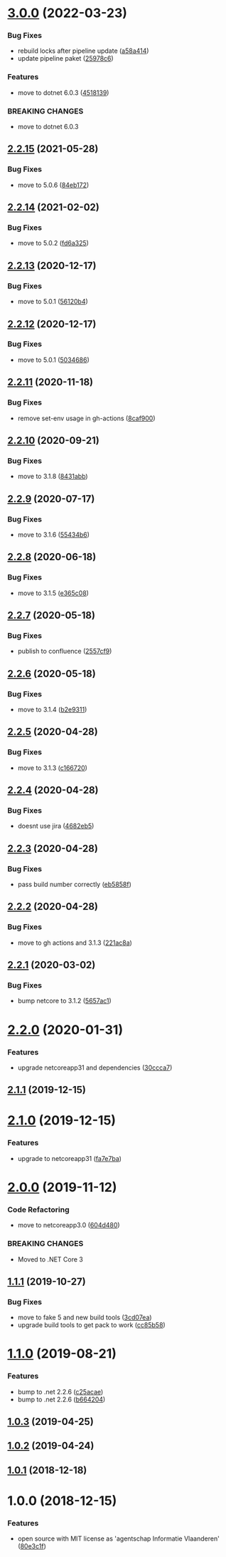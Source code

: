 # [3.0.0](https://github.com/informatievlaanderen/tostring-builder/compare/v2.2.15...v3.0.0) (2022-03-23)


### Bug Fixes

* rebuild locks after pipeline update ([a58a414](https://github.com/informatievlaanderen/tostring-builder/commit/a58a414d799ab615a4df8ce28f01ead1e96b77db))
* update pipeline paket ([25978c6](https://github.com/informatievlaanderen/tostring-builder/commit/25978c6ef5f4e65e55e62419f7cdaac4baab3891))


### Features

* move to dotnet 6.0.3 ([4518139](https://github.com/informatievlaanderen/tostring-builder/commit/45181396d60372c0adf5d8100d7d7878a9ffb731))


### BREAKING CHANGES

* move to dotnet 6.0.3

## [2.2.15](https://github.com/informatievlaanderen/tostring-builder/compare/v2.2.14...v2.2.15) (2021-05-28)


### Bug Fixes

* move to 5.0.6 ([84eb172](https://github.com/informatievlaanderen/tostring-builder/commit/84eb172e47062fa047d8052f543351ae020f15f7))

## [2.2.14](https://github.com/informatievlaanderen/tostring-builder/compare/v2.2.13...v2.2.14) (2021-02-02)


### Bug Fixes

* move to 5.0.2 ([fd6a325](https://github.com/informatievlaanderen/tostring-builder/commit/fd6a3259ebe0a19875a275fc4f2bede52986aa9c))

## [2.2.13](https://github.com/informatievlaanderen/tostring-builder/compare/v2.2.12...v2.2.13) (2020-12-17)


### Bug Fixes

* move to 5.0.1 ([56120b4](https://github.com/informatievlaanderen/tostring-builder/commit/56120b435beba1da256668e519d18e4a3ffe8848))

## [2.2.12](https://github.com/informatievlaanderen/tostring-builder/compare/v2.2.11...v2.2.12) (2020-12-17)


### Bug Fixes

* move to 5.0.1 ([5034686](https://github.com/informatievlaanderen/tostring-builder/commit/503468640be4eec9587f34af5f4465d9899f12b2))

## [2.2.11](https://github.com/informatievlaanderen/tostring-builder/compare/v2.2.10...v2.2.11) (2020-11-18)


### Bug Fixes

* remove set-env usage in gh-actions ([8caf900](https://github.com/informatievlaanderen/tostring-builder/commit/8caf9005107c80e0a44f024702328063258b5d1b))

## [2.2.10](https://github.com/informatievlaanderen/tostring-builder/compare/v2.2.9...v2.2.10) (2020-09-21)


### Bug Fixes

* move to 3.1.8 ([8431abb](https://github.com/informatievlaanderen/tostring-builder/commit/8431abb85a05b41d92fc7262e4feeca99171b64d))

## [2.2.9](https://github.com/informatievlaanderen/tostring-builder/compare/v2.2.8...v2.2.9) (2020-07-17)


### Bug Fixes

* move to 3.1.6 ([55434b6](https://github.com/informatievlaanderen/tostring-builder/commit/55434b64ed64cea601042912f921d3723d71ff38))

## [2.2.8](https://github.com/informatievlaanderen/tostring-builder/compare/v2.2.7...v2.2.8) (2020-06-18)


### Bug Fixes

* move to 3.1.5 ([e365c08](https://github.com/informatievlaanderen/tostring-builder/commit/e365c083fe60c21084e8e9d85ba648a05581ac4c))

## [2.2.7](https://github.com/informatievlaanderen/tostring-builder/compare/v2.2.6...v2.2.7) (2020-05-18)


### Bug Fixes

* publish to confluence ([2557cf9](https://github.com/informatievlaanderen/tostring-builder/commit/2557cf90f8f45b5d2c5ef6c94e3ea3195f1901eb))

## [2.2.6](https://github.com/informatievlaanderen/tostring-builder/compare/v2.2.5...v2.2.6) (2020-05-18)


### Bug Fixes

* move to 3.1.4 ([b2e9311](https://github.com/informatievlaanderen/tostring-builder/commit/b2e931126f771ddbd9f326db38f4dc509e6e48cc))

## [2.2.5](https://github.com/informatievlaanderen/tostring-builder/compare/v2.2.4...v2.2.5) (2020-04-28)


### Bug Fixes

* move to 3.1.3 ([c166720](https://github.com/informatievlaanderen/tostring-builder/commit/c1667201c82913927166c9af43fff01851a6a2c9))

## [2.2.4](https://github.com/informatievlaanderen/tostring-builder/compare/v2.2.3...v2.2.4) (2020-04-28)


### Bug Fixes

* doesnt use jira ([4682eb5](https://github.com/informatievlaanderen/tostring-builder/commit/4682eb5ff6080f38fe8f636b1bfa7ca77c7053d8))

## [2.2.3](https://github.com/informatievlaanderen/tostring-builder/compare/v2.2.2...v2.2.3) (2020-04-28)


### Bug Fixes

* pass build number correctly ([eb5858f](https://github.com/informatievlaanderen/tostring-builder/commit/eb5858f0b010297359b38edb4b96bf71669ebdb7))

## [2.2.2](https://github.com/informatievlaanderen/tostring-builder/compare/v2.2.1...v2.2.2) (2020-04-28)


### Bug Fixes

* move to gh actions and 3.1.3 ([221ac8a](https://github.com/informatievlaanderen/tostring-builder/commit/221ac8a9ba41365aaa1023a3f9b88dc40540f14d))

## [2.2.1](https://github.com/informatievlaanderen/tostring-builder/compare/v2.2.0...v2.2.1) (2020-03-02)


### Bug Fixes

* bump netcore to 3.1.2 ([5657ac1](https://github.com/informatievlaanderen/tostring-builder/commit/5657ac119c5073b6c7a1fa07cf989bb3249775b9))

# [2.2.0](https://github.com/informatievlaanderen/tostring-builder/compare/v2.1.1...v2.2.0) (2020-01-31)


### Features

* upgrade netcoreapp31 and dependencies ([30ccca7](https://github.com/informatievlaanderen/tostring-builder/commit/30ccca72965d1aa71fcc9a367b6710577b0e0025))

## [2.1.1](https://github.com/informatievlaanderen/tostring-builder/compare/v2.1.0...v2.1.1) (2019-12-15)

# [2.1.0](https://github.com/informatievlaanderen/tostring-builder/compare/v2.0.0...v2.1.0) (2019-12-15)


### Features

* upgrade to netcoreapp31 ([fa7e7ba](https://github.com/informatievlaanderen/tostring-builder/commit/fa7e7ba))

# [2.0.0](https://github.com/informatievlaanderen/tostring-builder/compare/v1.1.1...v2.0.0) (2019-11-12)


### Code Refactoring

* move to netcoreapp3.0 ([604d480](https://github.com/informatievlaanderen/tostring-builder/commit/604d480))


### BREAKING CHANGES

* Moved to .NET Core 3

## [1.1.1](https://github.com/informatievlaanderen/tostring-builder/compare/v1.1.0...v1.1.1) (2019-10-27)


### Bug Fixes

* move to fake 5 and new build tools ([3cd07ea](https://github.com/informatievlaanderen/tostring-builder/commit/3cd07ea))
* upgrade build tools to get pack to work ([cc85b58](https://github.com/informatievlaanderen/tostring-builder/commit/cc85b58))

# [1.1.0](https://github.com/informatievlaanderen/tostring-builder/compare/v1.0.3...v1.1.0) (2019-08-21)


### Features

* bump to .net 2.2.6 ([c25acae](https://github.com/informatievlaanderen/tostring-builder/commit/c25acae))
* bump to .net 2.2.6 ([b664204](https://github.com/informatievlaanderen/tostring-builder/commit/b664204))

## [1.0.3](https://github.com/informatievlaanderen/tostring-builder/compare/v1.0.2...v1.0.3) (2019-04-25)

## [1.0.2](https://github.com/informatievlaanderen/tostring-builder/compare/v1.0.1...v1.0.2) (2019-04-24)

## [1.0.1](https://github.com/informatievlaanderen/tostring-builder/compare/v1.0.0...v1.0.1) (2018-12-18)

# 1.0.0 (2018-12-15)


### Features

* open source with MIT license as 'agentschap Informatie Vlaanderen' ([80e3c1f](https://github.com/informatievlaanderen/tostring-builder/commit/80e3c1f))

